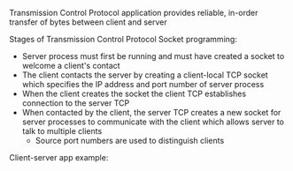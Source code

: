 
Transmission Control Protocol application provides reliable, in-order transfer of bytes between client and server

Stages of Transmission Control Protocol Socket programming:

- Server process must first be running and must have created a socket to welcome a client's contact
- The client contacts the server by creating a client-local TCP socket which specifies the IP address and port number of server process
- When the client creates the socket the client TCP establishes connection to the server TCP
- When contacted by the client, the server TCP creates a new socket for server processes to communicate with the client which allows server to talk to multiple clients
	- Source port numbers are used to distinguish clients


Client-server app example: